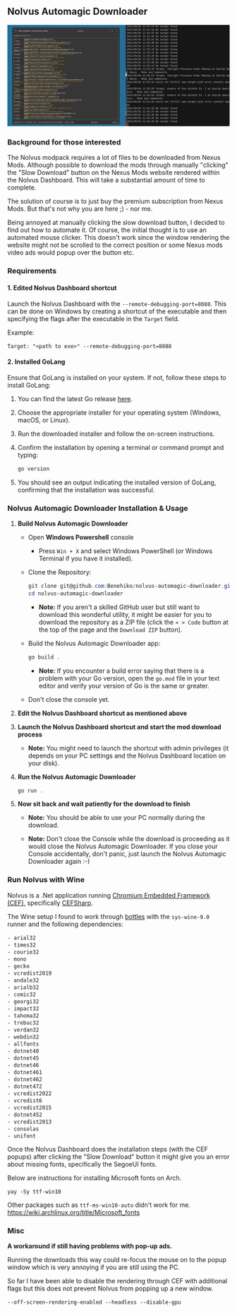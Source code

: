 ## Nolvus Automagic Downloader

![example](./example.png)

### Background for those interested

The Nolvus modpack requires a lot of files to be downloaded from
Nexus Mods. Although possible to download the mods through manually
"clicking" the "Slow Download" button on the Nexus Mods website rendered
within the Nolvus Dashboard. This will take a substantial amount of time
to complete.

The solution of course is to just buy the premium subscription from 
Nexus Mods. But that's not why you are here ;) - nor me.

Being annoyed at manually clicking the slow download button, I decided to 
find out how to automate it. Of course, the initial thought is to use an automated
mouse clicker. This doesn't work since the window rendering the website
might not be scrolled to the correct position or some Nexus mods video ads would
popup over the button etc.

### Requirements

#### 1. Edited Nolvus Dashboard shortcut

Launch the Nolvus Dashboard with the `--remote-debugging-port=8088`.
This can be done on Windows by creating a shortcut of the executable
and then specifying the flags after the executable in the `Target` field.

Example:

```
Target: "<path to exe>" --remote-debugging-port=8088
```

#### 2. Installed GoLang

Ensure that GoLang is installed on your system. If not, follow these steps to install GoLang:

1. You can find the latest Go release [here](https://go.dev/dl/).
2. Choose the appropriate installer for your operating system (Windows, macOS, or Linux).
3. Run the downloaded installer and follow the on-screen instructions.
4. Confirm the installation by opening a terminal or command prompt and typing:
    ```powershell
    go version
    ```

5. You should see an output indicating the installed version of GoLang, confirming that the installation was successful.

### Nolvus Automagic Downloader Installation & Usage

1. **Build Nolvus Automagic Downloader**

    - Open **Windows Powershell** console

        - Press `Win + X` and select Windows PowerShell (or Windows Terminal if you have it installed).

    - Clone the Repository:

        ```powershell
        git clone git@github.com:Benehiko/nolvus-automagic-downloader.git
        cd nolvus-automagic-downloader
        ```

        - **Note:** If you aren't a skilled GitHub user but still want to download this wonderful utility, it might be easier for you to download the repository as a ZIP file (click the `< > Code` button at the top of the page and the `Download ZIP` button).

    - Build the Nolvus Automagic Downloader app:

        ```powershell
        go build .
        ```

        - **Note:** If you encounter a build error saying that there is a problem with your Go version, open the `go.mod` file in your text editor and verify your version of Go is the same or greater.

    - Don't close the console yet.

2. **Edit the Nolvus Dashboard shortcut as mentioned above**

3. **Launch the Nolvus Dashboard shortcut and start the mod download process**

    - **Note:** You might need to launch the shortcut with admin privileges (it depends on your PC settings and the Nolvus Dashboard location on your disk).

4. **Run the Nolvus Automagic Downloader**

    ```powershell
    go run .
    ```

5. **Now sit back and wait patiently for the download to finish**

    - **Note:** You should be able to use your PC normally during the download.

    - **Note:** Don't close the Console while the download is proceeding as it would close the Nolvus Automagic Downloader. If you close your Console accidentally, don't panic, just launch the Nolvus Automagic Downloader again :-)

### Run Nolvus with Wine

Nolvus is a .Net application running [Chromium Embedded Framework (CEF)](https://bitbucket.org/chromiumembedded/cef/src/master/),
specifically [CEFSharp](https://cefsharp.github.io/).

The Wine setup I found to work through [bottles](https://usebottles.com/) with the `sys-wine-9.0` runner
and the following dependencies:

```
- arial32
- times32
- courie32
- mono
- gecko
- vcredist2019
- andale32
- arialb32
- comic32
- georgi32
- impact32
- tahoma32
- trebuc32
- verdan32
- webdin32
- allfonts
- dotnet40
- dotnet45
- dotnet46
- dotnet461
- dotnet462
- dotnet472
- vcredist2022
- vcredist6
- vcredist2015
- dotnet452
- vcredist2013
- consolas
- unifont
```

Once the Nolvus Dashboard does the installation steps (with the CEF popups) after clicking 
the "Slow Download" button it might give you an error about missing fonts, specifically the
SegoeUI fonts.

Below are instructions for installing Microsoft fonts on Arch.

```console
yay -Sy ttf-win10
```

Other packages such as `ttf-ms-win10-auto` didn't work for me.
https://wiki.archlinux.org/title/Microsoft_fonts

### Misc

**A workaround if still having problems with pop-up ads.**

Running the downloads this way could re-focus the mouse on to the popup window which is very annoying if you are still using the PC.

So far I have been able to disable the rendering through CEF with additional flags but this does not prevent Nolvus from popping up a new window.

```console
--off-screen-rendering-enabled --headless --disable-gpu 
```
